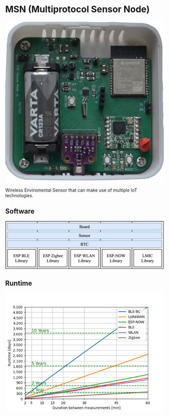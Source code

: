 # MSN (Multiprotocol Sensor Node)

![MSN Board](img/board.png)

Wireless Enviromental Sensor that can make use of multiple IoT technologies.


## Software

![MSN Board](img/software_model.png)

## Runtime
![MSN Board](img/runtime.png)